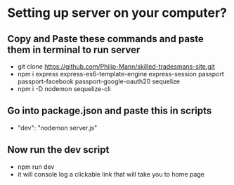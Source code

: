 # Setting up server on your computer?
## Copy and Paste these commands and paste them in terminal to run server
- git clone https://github.com/Philip-Mann/skilled-tradesmans-site.git
- npm i express express-es6-template-engine express-session passport passport-facebook passport-google-oauth20 sequelize
- npm i -D nodemon sequelize-cli
## Go into package.json and paste this in scripts
- "dev": "nodemon server.js"
## Now run the dev script
- npm run dev
- it will console log a clickable link that will take you to home page